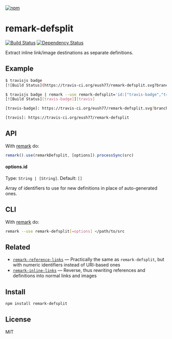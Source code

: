 [![npm](https://nodei.co/npm/remark-defsplit.png)](https://npmjs.com/package/remark-defsplit)

# remark-defsplit

[![Build Status][travis-badge]][travis]
[![Dependency Status][david-badge]][david]

Extract inline link/image destinations as separate definitions.

## Example

```bash
$ travisjs badge
[![Build Status](https://travis-ci.org/eush77/remark-defsplit.svg?branch=master)](https://travis-ci.org/eush77/remark-defsplit)
```

```bash
$ travisjs badge | remark --use remark-defsplit='id:["travis-badge","travis"]'
[![Build Status][travis-badge]][travis]

[travis-badge]: https://travis-ci.org/eush77/remark-defsplit.svg?branch=master

[travis]: https://travis-ci.org/eush77/remark-defsplit
```

## API

With [remark](https://github.com/wooorm/remark) do:

```javascript
remark().use(remarkDefsplit, [options]).processSync(src)
```

#### options.id

Type: `String | [String]`.
Default: `[]`

Array of identifiers to use for new definitions in place of auto-generated ones.

## CLI

With [remark](https://github.com/wooorm/remark) do:

```sh
remark --use remark-defsplit[=options] </path/to/src
```

## Related

*   [`remark-reference-links`][remark-reference-links]
    — Practically the same as `remark-defsplit`, but with numeric identifiers
    instead of URI-based ones
*   [`remark-inline-links`][remark-inline-links]
    — Reverse, thus rewriting references and definitions into normal links
      and images

## Install

```sh
npm install remark-defsplit
```

## License

MIT

[travis]: https://travis-ci.org/eush77/remark-defsplit

[travis-badge]: https://travis-ci.org/eush77/remark-defsplit.svg

[david]: https://david-dm.org/eush77/remark-defsplit

[david-badge]: https://david-dm.org/eush77/remark-defsplit.png

[remark-reference-links]: https://github.com/wooorm/remark-reference-links

[remark-inline-links]: https://github.com/wooorm/remark-inline-links
